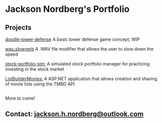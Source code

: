 # Jackson Nordberg's Portfolio
## Projects
[doodle-tower-defense](https://github.com/thejacksonian56/doodle-tower-defense) A basic tower defense game concept, WIP

[wav_slowverb](https://github.com/thejacksonian56/wav_slowverb) A .WAV file modifier that allows the user to slow down the speed

[stock-portfolio-sim:](https://github.com/thejacksonian56/stock-portfolio-sim) A simulated stock portfolio manager for practicing investing in the stock market

[ListBuilderMovies:](https://github.com/thejacksonian56/ListBuilderMovies) A ASP.NET application that allows creation and sharing of movie lists using the TMBD API


##
More to come!
## Contact: jackson.h.nordberg@outlook.com


<!--
**thejacksonian56/thejacksonian56** is a ✨ _special_ ✨ repository because its `README.md` (this file) appears on your GitHub profile.

Here are some ideas to get you started:

- 🔭 I’m currently working on ...
- 🌱 I’m currently learning ...
- 👯 I’m looking to collaborate on ...
- 🤔 I’m looking for help with ...
- 💬 Ask me about ...
- 📫 How to reach me: ...
- 😄 Pronouns: ...
- ⚡ Fun fact: ...
-->
